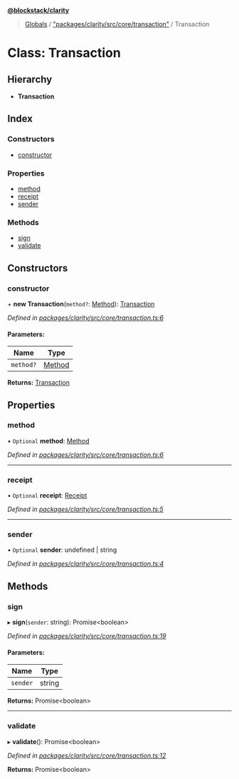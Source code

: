 **[@blockstack/clarity](../README.md)**

> [Globals](../globals.md) / ["packages/clarity/src/core/transaction"](../modules/_packages_clarity_src_core_transaction_.md) / Transaction

# Class: Transaction

## Hierarchy

- **Transaction**

## Index

### Constructors

- [constructor](_packages_clarity_src_core_transaction_.transaction.md#constructor)

### Properties

- [method](_packages_clarity_src_core_transaction_.transaction.md#method)
- [receipt](_packages_clarity_src_core_transaction_.transaction.md#receipt)
- [sender](_packages_clarity_src_core_transaction_.transaction.md#sender)

### Methods

- [sign](_packages_clarity_src_core_transaction_.transaction.md#sign)
- [validate](_packages_clarity_src_core_transaction_.transaction.md#validate)

## Constructors

### constructor

\+ **new Transaction**(`method?`: [Method](../interfaces/_packages_clarity_src_core_types_.method.md)): [Transaction](_packages_clarity_src_core_transaction_.transaction.md)

_Defined in [packages/clarity/src/core/transaction.ts:6](https://github.com/blockstack/clarity-js-sdk/blob/711ac7c/packages/clarity/src/core/transaction.ts#L6)_

#### Parameters:

| Name      | Type                                                                |
| --------- | ------------------------------------------------------------------- |
| `method?` | [Method](../interfaces/_packages_clarity_src_core_types_.method.md) |

**Returns:** [Transaction](_packages_clarity_src_core_transaction_.transaction.md)

## Properties

### method

• `Optional` **method**: [Method](../interfaces/_packages_clarity_src_core_types_.method.md)

_Defined in [packages/clarity/src/core/transaction.ts:6](https://github.com/blockstack/clarity-js-sdk/blob/711ac7c/packages/clarity/src/core/transaction.ts#L6)_

---

### receipt

• `Optional` **receipt**: [Receipt](../interfaces/_packages_clarity_src_core_types_.receipt.md)

_Defined in [packages/clarity/src/core/transaction.ts:5](https://github.com/blockstack/clarity-js-sdk/blob/711ac7c/packages/clarity/src/core/transaction.ts#L5)_

---

### sender

• `Optional` **sender**: undefined \| string

_Defined in [packages/clarity/src/core/transaction.ts:4](https://github.com/blockstack/clarity-js-sdk/blob/711ac7c/packages/clarity/src/core/transaction.ts#L4)_

## Methods

### sign

▸ **sign**(`sender`: string): Promise\<boolean>

_Defined in [packages/clarity/src/core/transaction.ts:19](https://github.com/blockstack/clarity-js-sdk/blob/711ac7c/packages/clarity/src/core/transaction.ts#L19)_

#### Parameters:

| Name     | Type   |
| -------- | ------ |
| `sender` | string |

**Returns:** Promise\<boolean>

---

### validate

▸ **validate**(): Promise\<boolean>

_Defined in [packages/clarity/src/core/transaction.ts:12](https://github.com/blockstack/clarity-js-sdk/blob/711ac7c/packages/clarity/src/core/transaction.ts#L12)_

**Returns:** Promise\<boolean>
